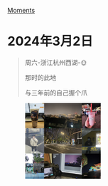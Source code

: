 [Moments](public_docs/myspace/contents.md)

# 2024年3月2日

> 周六-浙江杭州西湖-🌞
>
> 那时的此地
>
> 与三年前的自己握个爪

<figure><img src="./public_docs/myspace/_img/2024.3.2.jpg" style="width:40%; height:auto; text-align: center;" /></figure>
